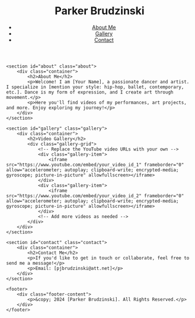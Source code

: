 <!DOCTYPE html>
<html lang="en">
<head>
    <meta charset="UTF-8">
    <meta name="viewport" content="width=device-width, initial-scale=1.0">
    <meta name="description" content="Showcasing my dance and artistry.">
    <title>Your Dance & Artistry</title>
    <link rel="stylesheet" href="styles.css">
</head>
<body>
    <header>
        <div class="navbar">
            <h1>Parker Brudzinski</h1>
            <nav>
                <ul>
                    <li><a href="#about">About Me</a></li>
                    <li><a href="#gallery">Gallery</a></li>
                    <li><a href="#contact">Contact</a></li>
                </ul>
            </nav>
        </div>
    </header>

    <section id="about" class="about">
        <div class="container">
            <h2>About Me</h2>
            <p>Welcome! I am [Your Name], a passionate dancer and artist. I specialize in [mention your style: hip-hop, ballet, contemporary, etc.]. Dance is my form of expression, and I create art through movement.</p>
            <p>Here you'll find videos of my performances, art projects, and more. Enjoy exploring my journey!</p>
        </div>
    </section>

    <section id="gallery" class="gallery">
        <div class="container">
            <h2>Video Gallery</h2>
            <div class="gallery-grid">
                <!-- Replace the YouTube video URLs with your own -->
                <div class="gallery-item">
                    <iframe src="https://www.youtube.com/embed/your_video_id_1" frameborder="0" allow="accelerometer; autoplay; clipboard-write; encrypted-media; gyroscope; picture-in-picture" allowfullscreen></iframe>
                </div>
                <div class="gallery-item">
                    <iframe src="https://www.youtube.com/embed/your_video_id_2" frameborder="0" allow="accelerometer; autoplay; clipboard-write; encrypted-media; gyroscope; picture-in-picture" allowfullscreen></iframe>
                </div>
                <!-- Add more videos as needed -->
            </div>
        </div>
    </section>

    <section id="contact" class="contact">
        <div class="container">
            <h2>Contact Me</h2>
            <p>If you'd like to get in touch or collaborate, feel free to send me a message!</p>
            <p>Email: [pjbrudzinski@att.net]</p>
        </div>
    </section>

    <footer>
        <div class="footer-content">
            <p>&copy; 2024 [Parker Brudzinski]. All Rights Reserved.</p>
        </div>
    </footer>

